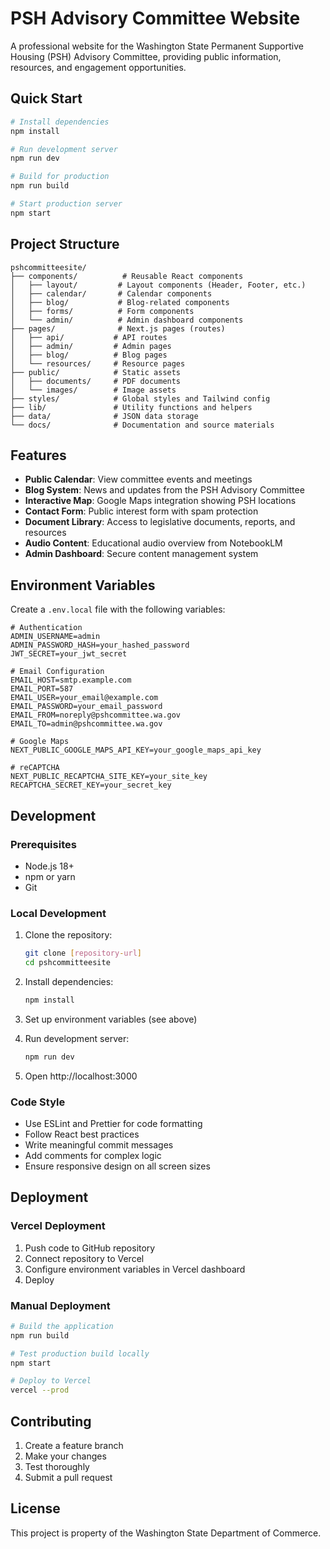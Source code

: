 # PSH Advisory Committee Website

A professional website for the Washington State Permanent Supportive Housing (PSH) Advisory Committee, providing public information, resources, and engagement opportunities.

## Quick Start

```bash
# Install dependencies
npm install

# Run development server
npm run dev

# Build for production
npm run build

# Start production server
npm start
```

## Project Structure

```
pshcommitteesite/
├── components/          # Reusable React components
│   ├── layout/         # Layout components (Header, Footer, etc.)
│   ├── calendar/       # Calendar components
│   ├── blog/           # Blog-related components
│   ├── forms/          # Form components
│   └── admin/          # Admin dashboard components
├── pages/              # Next.js pages (routes)
│   ├── api/           # API routes
│   ├── admin/         # Admin pages
│   ├── blog/          # Blog pages
│   └── resources/     # Resource pages
├── public/            # Static assets
│   ├── documents/     # PDF documents
│   └── images/        # Image assets
├── styles/            # Global styles and Tailwind config
├── lib/               # Utility functions and helpers
├── data/              # JSON data storage
└── docs/              # Documentation and source materials
```
## Features

- **Public Calendar**: View committee events and meetings
- **Blog System**: News and updates from the PSH Advisory Committee
- **Interactive Map**: Google Maps integration showing PSH locations
- **Contact Form**: Public interest form with spam protection
- **Document Library**: Access to legislative documents, reports, and resources
- **Audio Content**: Educational audio overview from NotebookLM
- **Admin Dashboard**: Secure content management system

## Environment Variables

Create a `.env.local` file with the following variables:

```env
# Authentication
ADMIN_USERNAME=admin
ADMIN_PASSWORD_HASH=your_hashed_password
JWT_SECRET=your_jwt_secret

# Email Configuration
EMAIL_HOST=smtp.example.com
EMAIL_PORT=587
EMAIL_USER=your_email@example.com
EMAIL_PASSWORD=your_email_password
EMAIL_FROM=noreply@pshcommittee.wa.gov
EMAIL_TO=admin@pshcommittee.wa.gov

# Google Maps
NEXT_PUBLIC_GOOGLE_MAPS_API_KEY=your_google_maps_api_key

# reCAPTCHA
NEXT_PUBLIC_RECAPTCHA_SITE_KEY=your_site_key
RECAPTCHA_SECRET_KEY=your_secret_key
```
## Development

### Prerequisites

- Node.js 18+ 
- npm or yarn
- Git

### Local Development

1. Clone the repository:
   ```bash
   git clone [repository-url]
   cd pshcommitteesite
   ```

2. Install dependencies:
   ```bash
   npm install
   ```

3. Set up environment variables (see above)

4. Run development server:
   ```bash
   npm run dev
   ```

5. Open http://localhost:3000

### Code Style

- Use ESLint and Prettier for code formatting
- Follow React best practices
- Write meaningful commit messages
- Add comments for complex logic
- Ensure responsive design on all screen sizes

## Deployment

### Vercel Deployment

1. Push code to GitHub repository
2. Connect repository to Vercel
3. Configure environment variables in Vercel dashboard
4. Deploy

### Manual Deployment

```bash
# Build the application
npm run build

# Test production build locally
npm start

# Deploy to Vercel
vercel --prod
```

## Contributing

1. Create a feature branch
2. Make your changes
3. Test thoroughly
4. Submit a pull request

## License

This project is property of the Washington State Department of Commerce.